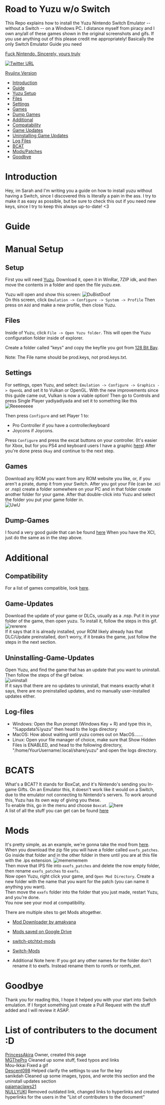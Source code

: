 # Road to Yuzu w/o Switch

This Repo explains how to install the Yuzu Nintendo Switch Emulator -- without a Switch -- on a Windows PC. I distance myself from piracy and I own any/all of these games shown in the original screenshots and gifs. If you use anything out of this please credit me appropriately!
Basically the only Switch Emulator Guide you need

[Fuck Nintendo. Sincerely, yours truly](https://twitter.com/OrdinaryGamers/status/1762597394695237895)

[![Twitter URL](https://img.shields.io/twitter/url?label=Creator&style=social&url=https%3A%2F%2Ftwitter.com%2Fpoolpartyakali)](https://twitter.com/PoolPartyAkali)

[Ryujinx Version](https://github.com/PrincessAkira/road-to-ryujinx-without-switch)

-  [Introduction](#introduction)
-  [Guide](#guide)
-  [Yuzu&nbsp;Setup](#setup)
-  [Files](#files)
-  [Settings](#settings)
-  [Games](#games)
-  [Dump Games](#dump-games)
-  [Additional](#additional)
-  [Compatability](#compatibility)
-  [Game&nbsp;Updates](#game-updates)
-  [Uninstalling&nbsp;Game&nbsp;Updates](#Uninstalling-Game-Updates)
-  [Log&nbsp;Files](#log-files)
-  [BCAT](#bcats)
-  [Mods/Patches](#mods)
-  [Goodbye](#goodbye)

# Introduction

Hey, im Sarah and I'm writing you a guide on how to install yuzu without having a Switch, since I discovered this is literally a pain in the ass. I try to make it as easy as possible, but be sure to check this out if you need new keys, since I try to keep this always up-to-date! <3

# Guide

# Manual Setup

## Setup

First you will need [Yuzu](https://pineappleea.github.io/). Download it, open it in WinRar, 7ZIP idk, and then move the contents in a folder and open the file yuzu.exe.

Yuzu will open and show this screen:
![DuBistDoof](https://lh3.googleusercontent.com/yvQRYqP0L1iKsmBQpbCPXZjcfRkQAMzZczD0_Wfp3sGWIp0XFs1izPUoeoVfX86Etg9-0qxVaI7jed5pm3beCySCyu_0Rf1KC7OPs-URJ4-ujjwxIbnV8Ncd2tDaBaBcxuvP87_Z0Q=w2400)  
On this screen, click `Emulation -> Configure -> System -> Profile`
Then press on `Add` and make a new profile, then close Yuzu.

## Files

Inside of Yuzu, click `File -> Open Yuzu folder`. This will open the Yuzu configuration folder inside of explorer.

Create a folder called "keys" and copy the keyfile you got from [128 Bit Bay](https://rentry.org/128bbkeys).

Note: The File name should be prod.keys, not prod.keys.txt.

## Settings

For settings, open Yuzu, and select: `Emulation -> Configure -> Graphics -> OpenGL` and set it to Vulkan or OpenGL. With the new improvements since this guide came out, Vulkan is now a viable option! Then go to Controls and press Single Player yadiyadiyada and set it to something like this
![Reeeeeeee](https://lh3.googleusercontent.com/E-G_UZ68lgO48D2WsKYkfLXkMtdaIz425k_pk3m0oHNjLWJZLghl9s5JNvJdXFFr54FRoeJNBd3uF2bfbxnZyd1Fc8NiHhI804sERIjQO0Uz0JmnKy0hONVLDqxDk06zKG6OHtprBg=w2400)

Then press `Configure` and set Player 1 to:
- Pro Controller if you have a controller/keyboard
- Joycons if Joycons.

Press `Configure` and press the excat buttons on your controller. (It's easier for Xbox, but for you PS4 and keyboard users I have a graphic [here](https://compass-ssl.xboxlive.com/assets/c7/a1/c7a12fbe-af04-4a90-92f2-18338219c2aa.png?n=one-controller-front-l.png))
After you're done press `Okay` and continue to the next step.

## Games

Download any ROM you want from any ROM website you like, or, if you aren't a pirate, dump it from your Switch. After you got your File (can be .xci or .nsp) create a folder somewhere on your PC and in that folder create another folder for your game. After that double-click into Yuzu and select the folder you put your game folder in.  
 ![UwU](https://lh3.googleusercontent.com/f2SYBEgKuTBUgBwjJLeOhq8lq3uxcWVZChzW9L6JTaazTajurg8HdzoZbnPkkTmPxiOrqCZd5gM8EJb8eWEMxw16BThmQWTdCMKmqd-q0-YJwEohfGx14q4VBcj3vQEoyfS-F0ER0Q=w2400)

## Dump-Games

I found a very good guide that can be found [here](https://wiki.no-intro.org/index.php?title=Nintendo_Switch_Dumping_Guide)
When you have the XCI, just do the same as in the step above.

# Additional

## Compatibility

For a list of games compatible, look [here](https://yuzu-emu.org/game/).

## Game-Updates

Download the update of your game or DLCs, usually as a .nsp. Put it in your folder of the game, then open yuzu. To install it, follow the steps in this gif.  
 ![rererere](https://lh3.googleusercontent.com/I9RStHr7wBFJKr_sXMwEC5D6YI4bBocfcSeDOlmrdzQhsLCCDR7OG0SKuUaFxu7NEh5vTHIACHa34Jdots8TPJX7N2oLgMrOHwPFsXVF1VbBu8GkZ7782QpC6Itte5eTwlBdYUs0Rg=w2400)  
 If it says that it is already installed, your ROM likely already has that DLC/Update preinstalled, don't worry, if it breaks the game, just follow the steps in the next section.

## Uninstalling-Game-Updates

Open Yuzu, and find the game that has an update that you want to uninstall. Then follow the steps of the gif below.  
 ![uninstall](https://lh3.googleusercontent.com/1v74IY9WRJZ6Xly8hShVk0g_aUHce8TE1EWin3nvx2IF57rvFp4gOQIzk9jL1ZtIWeO_eYOOamwWVhs3az5kUCXzlCw4bM0oVUr6PY-av1UPxKm1JF_EryilSrUqQDd7RX9oWTHYWA=w2400)  
If it says that there are no updates to uninstall, that means exactly what it says, there are no preinstalled updates, and no manually user-installed updates either.

## Log-files

-  Windows: Open the Run prompt (Windows Key + R) and type this in, "%appdata%\yuzu" then head to the logs directory
-  MacOS: How about waiting until yuzu comes out on MacOS.......
-  Linux: Open your file manager of choice, make sure that Show Hidden Files is ENABLED, and head to the following directory, "/home/YourUsername/.local/share/yuzu" and open the logs directory.

# BCATS

What's a BCAT?
It stands for BoxCat, and it's Nintendo's sending you In-game Gifts. On an Emulator this, it doesn't work like it would on a Switch, due to the emulator not connecting to Nintendo's servers. To work around this, Yuzu has its own way of giving you these.  
To enable this, go in the menu and choose `Boxcat`. 
![here](https://lh3.googleusercontent.com/2Q8pASe7g3DstMOK91lZxXZv-2k5ixef_SfQeMXn7Sg0hvG1i265u45qro8LU_4KiYHTU9m7u4gProHXoG4et-TU3Q_mozX84Z3NJxX9uym547lT-reeKCIRalDudtNlm5p22oha0Q=w2400)  
A list of all the stuff you can get can be found [here](https://yuzu-emu.org/help/feature/boxcat/)

# Mods

It's pretty simple, as an example, we're gonna take the mod from [here](https://gbatemp.net/threads/pokemon-mystery-dungeon-dx-60-fps-mod.559469/). When you download the zip file you will have a folder called `exefs_patches`. Go inside that folder and in the other folder in there until you are at this file with the .ips extension.
![memememem](https://nuke.bayern/QTwbBtLy.png?key=GP1JZ3BylhCn9q)  
 Then move that IPS file into `exefs_patches` and delete the now empty folder, then rename `exefs_patches` to `exefs`.  
 Now open Yuzu, right click your game, and `Open Mod Directory`. Create a new folder with the name that you want for the patch (you can name it anything you want).  
 Then move the `exefs` folder into the folder that you just made, restart Yuzu, and you're done.  
 You now see your mod at compatibility.

There are multiple sites to get Mods altogether.

-  [Mod Downloader by amakvana](https://github.com/amakvana/YuzuModDownloader)
-  [Mods saved on Google Drive](https://drive.google.com/drive/folders/1dY20qH3phqoUfmAEdngTzrtMIvPFwSG4?usp=sharing)
-  [switch-ptchtxt-mods](https://github.com/theboy181/switch-ptchtxt-mods)
-  [Switch-Mods](https://github.com/yuzu-emu/yuzu/wiki/Switch-Mods)

-  Additional Note here:
   If you got any other names for the folder don't rename it to exefs.
   Instead rename them to romfs or romfs_ext.

# Goodbye

Thank you for reading this, I hope it helped you with your start into Switch emulation.
If I forgot something just create a Pull Request with the stuff added and I will review it ASAP.

# List of contributers to the document :D

[PrincessAkira](https://github.com/PrincessAkira) Owner, created this page<br>
[MGThePro](https://github.com/MGThePro) Cleaned up some stuff, fixed typos and links<br>
Mou-Ikkai Fixed a gif<br>
[Descent098](https://github.com/Descent098) Helped clarify the settings to use for the key<br>
sanikdah Cleaned up some images, typos, and wrote this section and the uninstall updates section<br>
[pajamaclaws21](https://github.com/pajamaclaws21) <br>
[NULLYUKI](https://github.com/NULLYUKI) Removed outdated link, changed links to hyperlinks and created hyperlinks for the users in the "List of contributers to the document"
